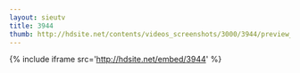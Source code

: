 ```yaml
---
layout: sieutv
title: 3944
thumb: http://hdsite.net/contents/videos_screenshots/3000/3944/preview_360p.mp4.jpg
---
```

{% include iframe src='http://hdsite.net/embed/3944' %}
 
